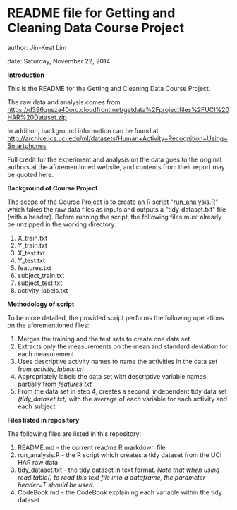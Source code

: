 README file for Getting and Cleaning Data Course Project
===========
author: Jin-Keat Lim

date: Saturday, November 22, 2014

**Introduction**

This is the README for the Getting and Cleaning Data Course Project. 

The raw data and analysis comes from https://d396qusza40orc.cloudfront.net/getdata%2Fprojectfiles%2FUCI%20HAR%20Dataset.zip

In addition, background information can be found at http://archive.ics.uci.edu/ml/datasets/Human+Activity+Recognition+Using+Smartphones

Full credit for the experiment and analysis on the data goes to the original authors at the aforementioned website, and contents from their report may be quoted here. 

**Background of Course Project**

The scope of the Course Project is to create an R script "run_analysis.R" which takes the raw data files as inputs and outputs a "tidy_dataset.txt" file (with a header). Before running the script, the following files must already be unzipped in the working directory:

1. X_train.txt
2. Y_train.txt
3. X_test.txt
4. Y_test.txt
5. features.txt
6. subject_train.txt
7. subject_test.txt
8. activity_labels.txt

**Methodology of script**

To be more detailed, the provided script performs the following operations on the aforementioned files:

1. Merges the training and the test sets to create one data set
2. Extracts only the measurements on the mean and standard deviation for each measurement
3. Uses descriptive activity names to name the activities in the data set from *activity_labels.txt*
4. Appropriately labels the data set with descriptive variable names, partially from *features.txt*
5. From the data set in step 4, creates a second, independent tidy data set *(tidy_dataset.txt)* with the average of each variable for each activity and each subject

**Files listed in repository**

The following files are listed in this repository:

1. README.md - the current readme R markdown file
2. run_analysis.R - the R script which creates a tidy dataset from the UCI HAR raw data
3. tidy_dataset.txt - the tidy dataset in text format. *Note that when using read.table() to read this text file into a dataframe, the parameter header=T should be used.*
4. CodeBook.md - the CodeBook explaining each variable within the tidy dataset

